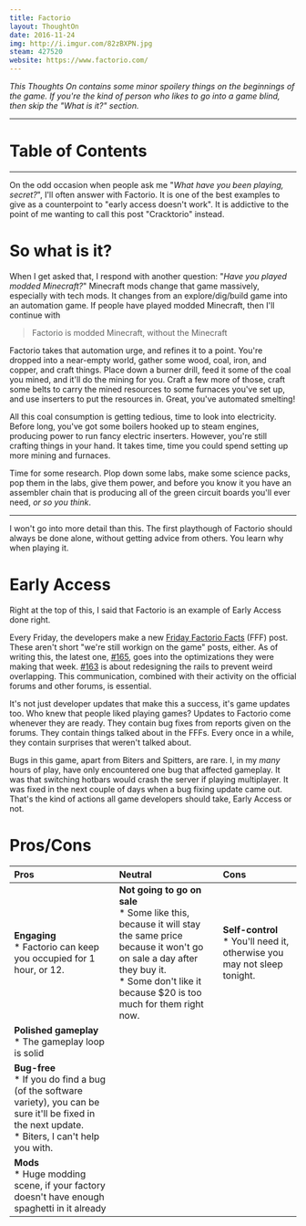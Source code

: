 ```yaml
---
title: Factorio
layout: ThoughtOn
date: 2016-11-24
img: http://i.imgur.com/82zBXPN.jpg
steam: 427520
website: https://www.factorio.com/
---
```


*This Thoughts On contains some minor spoilery things on the beginnings of the game. If you're the kind of person who likes to go into a game blind, then skip the "What is it?" section.*

---

# Table of Contents

---

<!-- desc -->

On the odd occasion when people ask me "*What have you been playing, secret?*", I'll often answer with Factorio. It is one of the best examples to give as a counterpoint to "early access doesn't work". It is addictive to the point of me wanting to call this post "Cracktorio" instead.

# So what is it?

When I get asked that, I respond with another question: "*Have you played modded Minecraft?*" Minecraft mods change that game massively, especially with tech mods. It changes from an explore/dig/build game into an automation game. If people have played modded Minecraft, then I'll continue with

> Factorio is modded Minecraft, without the Minecraft

Factorio takes that automation urge, and refines it to a point. You're dropped into a near-empty world, gather some wood, coal, iron, and copper, and craft things. Place down a burner drill, feed it some of the coal you mined, and it'll do the mining for you. Craft a few more of those, craft some belts to carry the mined resources to some furnaces you've set up, and use inserters to put the resources in. Great, you've automated smelting!

All this coal consumption is getting tedious, time to look into electricity. Before long, you've got some boilers hooked up to steam engines, producing power to run fancy electric inserters. However, you're still crafting things in your hand. It takes time, time you could spend setting up more mining and furnaces.

Time for some research. Plop down some labs, make some science packs, pop them in the labs, give them power, and before you know it you have an assembler chain that is producing all of the green circuit boards you'll ever need, *or so you think*.

---

I won't go into more detail than this. The first playthough of Factorio should always be done alone, without getting advice from others. You learn why when playing it.

# Early Access

Right at the top of this, I said that Factorio is an example of Early Access done right.

Every Friday, the developers make a new [Friday Factorio Facts](https://www.factorio.com/blog) (FFF) post. These aren't short "we're still workign on the game" posts, either. As of writing this, the latest one, [#165](https://www.factorio.com/blog/post/fff-165), goes into the optimizations they were making that week. [#163](https://www.factorio.com/blog/post/fff-163) is about redesigning the rails to prevent weird overlapping. This communication, combined with their activity on the official forums and other forums, is essential.

It's not just developer updates that make this a success, it's game updates too. Who knew that people liked playing games? Updates to Factorio come whenever they are ready. They contain bug fixes from reports given on the forums. They contain things talked about in the FFFs. Every once in a while, they contain surprises that weren't talked about.

Bugs in this game, apart from Biters and Spitters, are rare. I, in my *many* hours of play, have only encountered one bug that affected gameplay. It was that switching hotbars would crash the server if playing multiplayer. It was fixed in the next couple of days when a bug fixing update came out. That's the kind of actions all game developers should take, Early Access or not.

# Pros/Cons

| Pros | Neutral | Cons |
| :--- | :--- | :--- |
| **Engaging** <br>\* Factorio can keep you occupied for 1 hour, or 12.    | **Not going to go on sale** <br>\* Some like this, because it will stay the same price because it won't go on sale a day after they buy it. <br>\* Some don't like it because $20 is too much for them right now. | **Self-control** <br>\* You'll need it, otherwise you may not sleep tonight. |
|**Polished gameplay** <br>\* The gameplay loop is solid||
|**Bug-free** <br>\* If you do find a bug (of the software variety), you can be sure it'll be fixed in the next update. <br>\* Biters, I can't help you with.||
|**Mods** <br>\* Huge modding scene, if your factory doesn't have enough spaghetti in it already||
